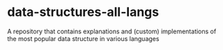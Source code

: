 # data-structures-all-langs
A repository that contains explanations and (custom) implementations of the most popular data structure in various languages
